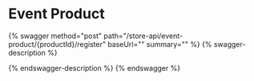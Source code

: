 # Event Product

{% swagger method="post" path="/store-api/event-product/{productId}/register" baseUrl="" summary="" %}
{% swagger-description %}

{% endswagger-description %}
{% endswagger %}
